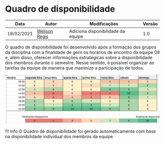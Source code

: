 # Quadro de disponibilidade

| Data       | Autor                                        | Modificações                       | Versão |
| ---------- | -------------------------------------------- | ---------------------------------- | ------ |
| 18/02/2021 | [Welison Regis](https://github.com/WelisonR) | Adiciona disponibilidade da equipe | 1.0    |

O quadro de disponibilidade foi desenvolvido após a formação dos grupos da disciplina com a finalidade de gerir os horários de encontro da equipe 08 e, além disso, oferecer informações estratégicas sobre a disponibilidade dos membros durante o semestre. Nesse sentido, é possível organizar as tarefas da equipe de maneira que maximize a participação de todos.

![Quadro de disponibilidade](../assets/img/availability-board.png)

!!! info
    O Quadro de disponibilidade foi gerado automaticamente com base na disponibilidade individual dos membros da equipe.

